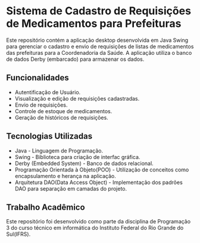 # Sistema de Cadastro de Requisições de Medicamentos para Prefeituras
Este repositório contém a aplicação desktop desenvolvida em Java Swing para gerenciar o cadastro e envio de requisições de listas de medicamentos das prefeituras para a Coordenadoria da Saúde. A aplicação utiliza o banco de dados Derby (embarcado) para armazenar os dados.

## Funcionalidades
- Autentificação de Usuário.
- Visualização e edição de requisições cadastradas.
- Envio de requisições.
- Controle de estoque de medicamentos.
- Geração de históricos de requisições.

## Tecnologias Utilizadas
- Java - Linguagem de Programação.
- Swing - Biblioteca para criação de interfac gráfica.
- Derby (Embedded System) - Banco de dados relacional.
- Programação Orientada à Objeto(POO) - Utilização de conceitos como encapsulamento e herança na aplicação.
- Arquitetura DAO(Data Access Object) - Implementação dos padrões DAO para separação em camadas do projeto.

## Trabalho Acadêmico
Este repositório foi desenvolvido como parte da disciplina de Programação 3 do curso técnico em informática do Instituto Federal do Rio Grande do Sul(IFRS).
